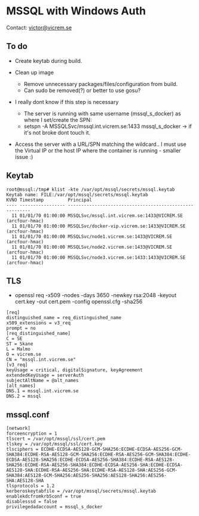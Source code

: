 # MSSQL with Windows Auth

Contact: victor@vicrem.se

## To do
* Create keytab during build.

* Clean up image
    + Remove unnecessary packages/files/configuration from build.
    + Can sudo be removed(?) or better to use gosu?

* I really dont know if this step is necessary 
    + The server is running with same username (mssql_s_docker) as where I set/create the SPN: 
    + setspn -A MSSQLSvc/mssql.int.vicrem.se:1433 mssql_s_docker -> if it's not broke dont touch it.

* Access the server with a URL/SPN matching the wildcard.. I must use the Virtual IP or the host IP where the container is running - smaller issue :)

## Keytab

```
root@mssql:/tmp# klist -kte /var/opt/mssql/secrets/mssql.keytab
Keytab name: FILE:/var/opt/mssql/secrets/mssql.keytab
KVNO Timestamp         Principal
---- ----------------- --------------------------------------------------------
  11 01/01/70 01:00:00 MSSQLSvc/mssql.int.vicrem.se:1433@VICREM.SE (arcfour-hmac)
  11 01/01/70 01:00:00 MSSQLSvc/docker-vip.vicrem.se:1433@VICREM.SE (arcfour-hmac)
  11 01/01/70 01:00:00 MSSQLSvc/node1.vicrem.se:1433@VICREM.SE (arcfour-hmac)
  11 01/01/70 01:00:00 MSSQLSvc/node2.vicrem.se:1433@VICREM.SE (arcfour-hmac)
  11 01/01/70 01:00:00 MSSQLSvc/node3.vicrem.se:1433:1433@VICREM.SE (arcfour-hmac)
```

## TLS
* openssl req -x509 -nodes -days 3650 -newkey rsa:2048 -keyout cert.key -out cert.pem -config openssl.cfg -sha256

```
[req]
distinguished_name = req_distinguished_name
x509_extensions = v3_req
prompt = no
[req_distinguished_name]
C = SE
ST = Skane
L = Malmo
O = vicrem.se
CN = "mssql.int.vicrem.se"
[v3_req]
keyUsage = critical, digitalSignature, keyAgreement
extendedKeyUsage = serverAuth
subjectAltName = @alt_names
[alt_names]
DNS.1 = mssql.int.vicrem.se
DNS.2 = mssql
```

## mssql.conf
```
[network]
forceencryption = 1
tlscert = /var/opt/mssql/ssl/cert.pem
tlskey = /var/opt/mssql/ssl/cert.key
tlsciphers = ECDHE-ECDSA-AES128-GCM-SHA256:ECDHE-ECDSA-AES256-GCM-SHA384:ECDHE-RSA-AES128-GCM-SHA256:ECDHE-RSA-AES256-GCM-SHA384:ECDHE-ECDSA-AES128-SHA256:ECDHE-ECDSA-AES256-SHA384:ECDHE-RSA-AES128-SHA256:ECDHE-RSA-AES256-SHA384:ECDHE-ECDSA-AES256-SHA:ECDHE-ECDSA-AES128-SHA:ECDHE-RSA-AES256-SHA:ECDHE-RSA-AES128-SHA:AES256-GCM-SHA384:AES128-GCM-SHA256:AES256-SHA256:AES128-SHA256:AES256-SHA:AES128-SHA
tlsprotocols = 1.2
kerberoskeytabfile = /var/opt/mssql/secrets/mssql.keytab
enablekdcfromkrb5conf = true
disablesssd = false
privilegedadaccount = mssql_s_docker

```
